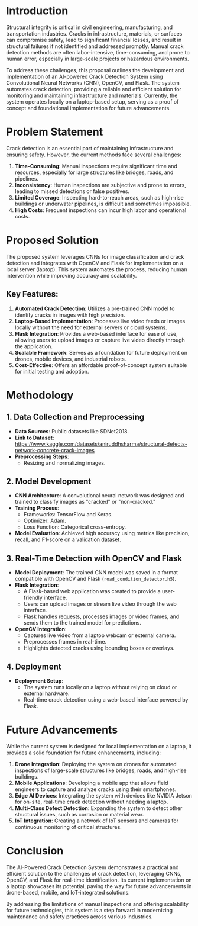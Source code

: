 # Introduction
Structural integrity is critical in civil engineering, manufacturing, and transportation industries. Cracks in infrastructure, materials, or surfaces can compromise safety, lead to significant financial losses, and result in structural failures if not identified and addressed promptly. Manual crack detection methods are often labor-intensive, time-consuming, and prone to human error, especially in large-scale projects or hazardous environments.

To address these challenges, this proposal outlines the development and implementation of an AI-powered Crack Detection System using Convolutional Neural Networks (CNN), OpenCV, and Flask. The system automates crack detection, providing a reliable and efficient solution for monitoring and maintaining infrastructure and materials. Currently, the system operates locally on a laptop-based setup, serving as a proof of concept and foundational implementation for future advancements.

# Problem Statement
Crack detection is an essential part of maintaining infrastructure and ensuring safety. However, the current methods face several challenges:
1. **Time-Consuming**: Manual inspections require significant time and resources, especially for large structures like bridges, roads, and pipelines.
2. **Inconsistency**: Human inspections are subjective and prone to errors, leading to missed detections or false positives.
3. **Limited Coverage**: Inspecting hard-to-reach areas, such as high-rise buildings or underwater pipelines, is difficult and sometimes impossible.
4. **High Costs**: Frequent inspections can incur high labor and operational costs.

# Proposed Solution
The proposed system leverages CNNs for image classification and crack detection and integrates with OpenCV and Flask for implementation on a local server (laptop). This system automates the process, reducing human intervention while improving accuracy and scalability.

## Key Features:
1. **Automated Crack Detection**: Utilizes a pre-trained CNN model to identify cracks in images with high precision.
2. **Laptop-Based Implementation**: Processes live video feeds or images locally without the need for external servers or cloud systems.
3. **Flask Integration**: Provides a web-based interface for ease of use, allowing users to upload images or capture live video directly through the application.
4. **Scalable Framework**: Serves as a foundation for future deployment on drones, mobile devices, and industrial robots.
5. **Cost-Effective**: Offers an affordable proof-of-concept system suitable for initial testing and adoption.

# Methodology
## 1. Data Collection and Preprocessing
- **Data Sources**: Public datasets like SDNet2018.
- **Link to Dataset**: https://www.kaggle.com/datasets/aniruddhsharma/structural-defects-network-concrete-crack-images
- **Preprocessing Steps**: 
  - Resizing and normalizing images.

## 2. Model Development
- **CNN Architecture**: A convolutional neural network was designed and trained to classify images as "cracked" or "non-cracked."
- **Training Process**: 
  - Frameworks: TensorFlow and Keras.
  - Optimizer: Adam.
  - Loss Function: Categorical cross-entropy.
- **Model Evaluation**: Achieved high accuracy using metrics like precision, recall, and F1-score on a validation dataset.

## 3. Real-Time Detection with OpenCV and Flask
- **Model Deployment**: The trained CNN model was saved in a format compatible with OpenCV and Flask (`road_condition_detector.h5`).
- **Flask Integration**: 
  - A Flask-based web application was created to provide a user-friendly interface.
  - Users can upload images or stream live video through the web interface.
  - Flask handles requests, processes images or video frames, and sends them to the trained model for predictions.
- **OpenCV Integration**: 
  - Captures live video from a laptop webcam or external camera.
  - Preprocesses frames in real-time.
  - Highlights detected cracks using bounding boxes or overlays.

## 4. Deployment
- **Deployment Setup**: 
  - The system runs locally on a laptop without relying on cloud or external hardware.
  - Real-time crack detection using a web-based interface powered by Flask.

# Future Advancements
While the current system is designed for local implementation on a laptop, it provides a solid foundation for future enhancements, including:
1. **Drone Integration**: Deploying the system on drones for automated inspections of large-scale structures like bridges, roads, and high-rise buildings.
2. **Mobile Applications**: Developing a mobile app that allows field engineers to capture and analyze cracks using their smartphones.
3. **Edge AI Devices**: Integrating the system with devices like NVIDIA Jetson for on-site, real-time crack detection without needing a laptop.
4. **Multi-Class Defect Detection**: Expanding the system to detect other structural issues, such as corrosion or material wear.
5. **IoT Integration**: Creating a network of IoT sensors and cameras for continuous monitoring of critical structures.

# Conclusion
The AI-Powered Crack Detection System demonstrates a practical and efficient solution to the challenges of crack detection, leveraging CNNs, OpenCV, and Flask for real-time identification. Its current implementation on a laptop showcases its potential, paving the way for future advancements in drone-based, mobile, and IoT-integrated solutions.

By addressing the limitations of manual inspections and offering scalability for future technologies, this system is a step forward in modernizing maintenance and safety practices across various industries.
